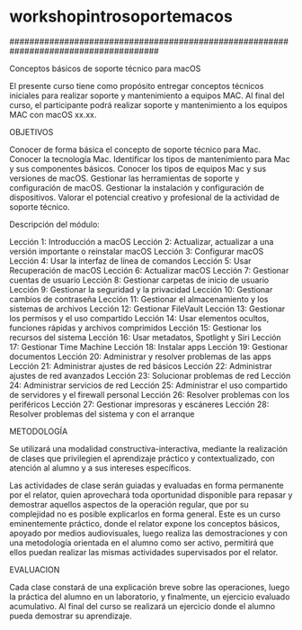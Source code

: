 # workshopintrosoportemacos
######################################################################################

Conceptos básicos de soporte técnico para macOS

El presente curso tiene como propósito entregar conceptos técnicos iniciales para realizar soporte y mantenimiento a equipos MAC. Al final del curso, el participante podrá realizar soporte y mantenimiento a los equipos MAC con macOS xx.xx. 

OBJETIVOS

Conocer de forma básica el concepto de soporte técnico para Mac.
Conocer la tecnología Mac.
Identificar los tipos de mantenimiento para Mac y sus componentes básicos.
Conocer los tipos de equipos Mac y sus versiones de macOS.
Gestionar las herramientas de soporte y configuración de macOS.
Gestionar la instalación y configuración de dispositivos.
Valorar el potencial creativo y profesional de la actividad de soporte técnico.

Descripción del módulo:

Lección 1: Introducción a macOS
Lección 2: Actualizar, actualizar a una versión importante o reinstalar macOS
Lección 3: Configurar macOS
Lección 4: Usar la interfaz de línea de comandos
Lección 5: Usar Recuperación de macOS
Lección 6: Actualizar macOS
Lección 7: Gestionar cuentas de usuario
Lección 8: Gestionar carpetas de inicio de usuario
Lección 9: Gestionar la seguridad y la privacidad
Lección 10: Gestionar cambios de contraseña
Lección 11: Gestionar el almacenamiento y los sistemas de archivos
Lección 12: Gestionar FileVault
Lección 13: Gestionar los permisos y el uso compartido
Lección 14: Usar elementos ocultos, funciones rápidas y archivos comprimidos
Lección 15: Gestionar los recursos del sistema
Lección 16: Usar metadatos, Spotlight y Siri
Lección 17: Gestionar Time Machine
Lección 18: Instalar apps
Lección 19: Gestionar documentos
Lección 20: Administrar y resolver problemas de las apps
Lección 21: Administrar ajustes de red básicos
Lección 22: Administrar ajustes de red avanzados
Lección 23: Solucionar problemas de red
Lección 24: Administrar servicios de red
Lección 25: Administrar el uso compartido de servidores y el firewall personal
Lección 26: Resolver problemas con los periféricos
Lección 27: Gestionar impresoras y escáneres
Lección 28: Resolver problemas del sistema y con el arranque


METODOLOGÍA

Se utilizará una modalidad constructiva-interactiva, mediante la realización de clases que privilegien el aprendizaje práctico y contextualizado, con atención al alumno y a sus intereses específicos.
 
Las actividades de clase serán guiadas y evaluadas en forma permanente por el relator, quien aprovechará toda oportunidad disponible para repasar y demostrar aquellos aspectos de la operación regular, que por su complejidad no es posible explicarlos en forma general.
Este es un curso eminentemente práctico, donde el relator expone los conceptos básicos, apoyado por medios audiovisuales, luego realiza las demostraciones y con una metodología orientada en el alumno como ser activo, permitirá que ellos puedan realizar las mismas actividades supervisados por el relator.


EVALUACION

Cada clase constará de una explicación breve sobre las operaciones, luego la práctica del alumno en un laboratorio, y finalmente, un ejercicio evaluado acumulativo. Al final del curso se realizará un ejercicio donde el alumno pueda demostrar su aprendizaje.

